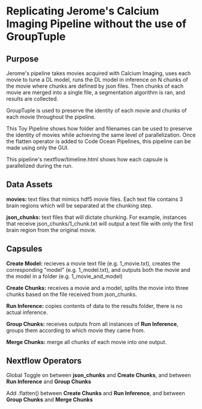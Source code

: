 # Replicating Jerome's Calcium Imaging Pipeline without the use of GroupTuple

## Purpose
Jerome's pipeline takes movies acquired with Calcium Imaging, uses each movie to tune a DL model, runs the DL model in inference on N chunks of the movie where chunks are defined by json files. Then chunks of each movie are merged into a single file, a segmentation algorithm is ran, and results are collected. 

GroupTuple is used to preserve the identity of each movie and chunks of each movie throughout the pipeline. 

This Toy Pipeline shows how folder and filenames can be used to preserve the identity of movies while achieving the same level of parallelization. Once the flatten operator is added to Code Ocean Pipelines, this pipeline can be made using only the GUI. 

This pipeline's nextflow/timeline.html shows how each capsule is parallelized during the run.

## Data Assets 
**movies:** text files that mimics hdf5 movie files. Each text file contains 3 brain regions which will be separated at the chunking step. 

**json_chunks:** text files that will dictate chunking. For example, instances that receive json_chunks/1_chunk.txt will output a text file with only the first brain region from the original movie. 

## Capsules
**Create Model:** recieves a movie text file (e.g. 1_movie.txt), creates the corresponding "model" (e.g. 1_model.txt), and outputs both the movie and the model in a folder (e.g. 1_movie_and_model)

**Create Chunks:** receives a movie and a model, splits the movie into three chunks based on the file received from json_chunks.

**Run Inference:** copies contents of data to the results folder, there is no actual inference. 

**Group Chunks:** receives outputs from all instances of **Run Inference**, groups them according to which movie they came from. 

**Merge Chunks:** merge all chunks of each movie into one output. 

## Nextflow Operators

Global Toggle on between **json_chunks** and **Create Chunks**, and between **Run Inference** and **Group Chunks**

Add .flatten() between **Create Chunks** and **Run Inference**, and between **Group Chunks** and **Merge Chunks**

